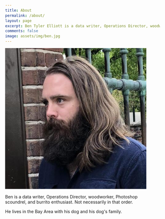 ```yaml
---
title: About
permalink: /about/
layout: page
excerpt: Ben Tyler Elliott is a data writer, Operations Director, woodworker, Photoshop scoundrel, and burrito enthusiast. Not necessarily in that order. He lives in the Bay Area.
comments: false
image: assets/img/ben.jpg
---
```


![Ben](assets/img/ben.jpg)

Ben is a data writer, Operations Director, woodworker, Photoshop scoundrel, and burrito enthusiast. Not necessarily in that order.

He lives in the Bay Area with his dog and his dog's family.
